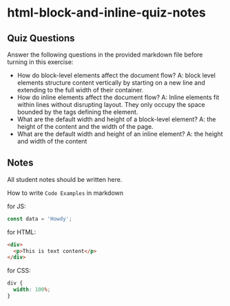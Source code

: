 # html-block-and-inline-quiz-notes

## Quiz Questions

Answer the following questions in the provided markdown file before turning in this exercise:

- How do block-level elements affect the document flow?
  A: block level elements structure content vertically by starting on a new line and extending to the full width of their container.
- How do inline elements affect the document flow?
  A: Inline elements fit within lines without disrupting layout. They only occupy the space bounded by the tags defining the element.
- What are the default width and height of a block-level element?
  A: the height of the content and the width of the page.
- What are the default width and height of an inline element?
  A: the height and width of the content

## Notes

All student notes should be written here.

How to write `Code Examples` in markdown

for JS:

```javascript
const data = 'Howdy';
```

for HTML:

```html
<div>
  <p>This is text content</p>
</div>
```

for CSS:

```css
div {
  width: 100%;
}
```
